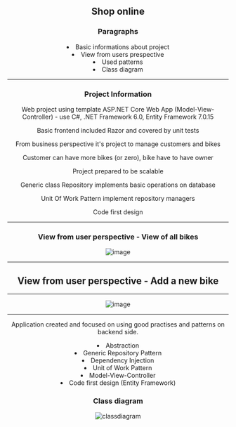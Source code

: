 <!DOCTYPE html>
<html>
<head>
</head>
<body style="margin: auto; text-align: center;">
    
<h2>Shop online</h2>
<p />
<h3>Paragraphs</h3>
<li>Basic informations about project</li>
<li>View from users prespective</li>
<li>Used patterns</li>
<li>Class diagram</li>
    
<hr>
<h3>Project Information</h3>
<p>Web project using template ASP.NET Core Web App (Model-View-Controller) - use C#, .NET Framework 6.0, Entity Framework 7.0.15</p>
<p>Basic frontend included Razor and covered by unit tests</p>
<p>From business perspective it's project to manage customers and bikes</p>
<p>Customer can have more bikes (or zero), bike have to have owner</p>
<p>Project prepared to be scalable</p>
<p>Generic class Repository implements basic operations on database</p>
<p>Unit Of Work Pattern implement repository managers</p>
<p>Code first design</p>
<hr>
    
<h3>View from user perspective - View of all bikes</h3>

![image](https://github.com/kadisin/ShopOnline/assets/38622355/33ff0596-4208-49fa-8570-451a1de5d682)

<hr>
<p />
<h2>View from user perspective - Add a new bike</h2>
<hr>
    
![image](https://github.com/kadisin/ShopOnline/assets/38622355/dbd1cbf9-0fd2-4e84-85c6-987297fb730c)

<hr>
<p />
<p> Application created and focused on using good practises and patterns on backend side.</p>
<p />
<li> Abstraction </li>
<li> Generic Repository Pattern </li>
<li> Dependency Injection </li>
<li> Unit of Work Pattern </li>
<li> Model-View-Controller </li>
<li> Code first design (Entity Framework) </li>

<h3>Class diagram</h3>

![classdiagram](https://github.com/kadisin/ShopOnline/assets/38622355/4737ec02-bea6-405e-b87c-e289da1da40c)



</body>
</html>

